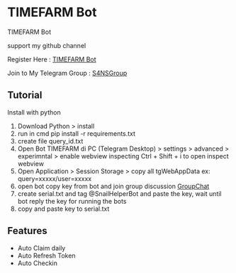 # TIMEFARM Bot
TIMEFARM Bot 

support my github channel 

Register Here : [TIMEFARM Bot](https://t.me/TimeFarmCryptoBot?start=DjFaoiRdG5SZu2Kn)

Join to My Telegram Group : [S4NSGroup](https://t.me/sansxgroup)


## Tutorial

Install with python

1. Download Python > install
2. run in cmd pip install -r requirements.txt
3. create file query_id.txt
4. Open Bot TIMEFARM di PC (Telegram Desktop) > settings > advanced > experimntal > enable webview inspecting
    Ctrl + Shift + i to open inspect webview
5. Open Application > Session Storage > copy all tgWebAppData ex: query=xxxxx/user=xxxxx
6. open bot copy key from bot and join group discussion [GroupChat](https://t.me/+gU8ad-nLYNI3NjY1)
7. create serial.txt and tag @SnailHelperBot and paste the key, wait until bot reply the key for running the bots
8. copy and paste key to serial.txt


## Features
- Auto Claim daily
- Auto Refresh Token
- Auto Checkin

